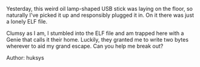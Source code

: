 Yesterday, this weird oil lamp-shaped USB stick was laying on the floor, so naturally I've picked it up and responsibly plugged it in. On it there was just a lonely ELF file.

Clumsy as I am, I stumbled into the ELF file and am trapped here with a Genie that calls it their home. Luckily, they granted me to write two bytes wherever to aid my grand escape. Can you help me break out?

Author: huksys
